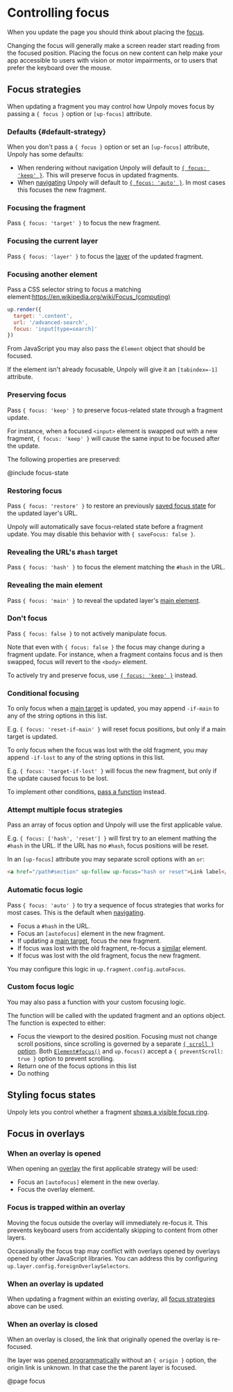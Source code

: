 Controlling focus
=================

When you update the page you should think about placing the [focus](https://en.wikipedia.org/wiki/Focus_(computing)).

Changing the focus will generally make a screen reader start reading from the focused position. Placing the focus on new content can help make your app accessible to users with vision or motor impairments, or to users that prefer the keyboard over the mouse.


Focus strategies
----------------

When updating a fragment you may control how Unpoly moves focus by passing
a `{ focus }` option or `[up-focus]` attribute.

### Defaults {#default-strategy}

When you don't pass a `{ focus }` option or set an `[up-focus]` attribute, Unpoly has some defaults:

- When rendering without navigation Unpoly will default to [`{ focus: 'keep' }`](#preserving-focus). This will preserve focus in updated fragments. 
- When [navigating](/navigation) Unpoly will default to [`{ focus: 'auto' }`](#automatic-focus-logic). In most cases this focuses the new fragment.

### Focusing the fragment

Pass `{ focus: 'target' }` to focus the new fragment.

### Focusing the current layer

Pass `{ focus: 'layer' }` to focus the [layer](/up.layer) of the updated fragment.

### Focusing another element

Pass a CSS selector string to focus a matching element:https://en.wikipedia.org/wiki/Focus_(computing)

```js
up.render({
  target: '.content',
  url: '/advanced-search',
  focus: 'input[type=search]'
})
```

From JavaScript you may also pass the `Element` object that should be focused.

If the element isn't already focusable, Unpoly will give it an `[tabindex=-1]` attribute.

### Preserving focus

Pass `{ focus: 'keep' }` to preserve focus-related state through a fragment update.

For instance, when a focused `<input>` element is swapped out with a new fragment,
`{ focus: 'keep' }` will cause the same input to be focused after the update.  

The following properties are preserved:

@include focus-state

### Restoring focus

Pass `{ focus: 'restore' }` to restore an previously [saved focus state](/up.viewport.saveFocus)
for the updated layer's URL.

Unpoly will automatically save focus-related state before a fragment update.
You may disable this behavior with `{ saveFocus: false }`.

### Revealing the URL's `#hash` target

Pass `{ focus: 'hash' }` to focus the element matching the `#hash` in the URL.

### Revealing the main element

Pass `{ focus: 'main' }` to reveal the updated layer's [main element](/up-main).

### Don't focus

Pass `{ focus: false }` to not actively manipulate focus.

Note that even with `{ focus: false }` the focus may change during a fragment update. For instance, when a fragment contains focus and is then swapped, focus will revert to the `<body>` element.

To actively try and preserve focus, use [`{ focus: 'keep' }`](#preserving-focus) instead.

### Conditional focusing

To only focus when a [main target](/up-main) is updated,
you may append `-if-main` to any of the string options in this list.

E.g. `{ focus: 'reset-if-main' }` will reset focus positions, but only if a main target is updated.

To only focus when the focus was lost with the old fragment,
you may append `-if-lost` to any of the string options in this list.

E.g. `{ focus: 'target-if-lost' }` will focus the new fragment, but only if the update caused focus
to be lost.

To implement other conditions, [pass a function](#custom-focus-logic) instead.

### Attempt multiple focus strategies

Pass an array of focus option and Unpoly will use the first applicable value.

E.g. `{ focus: ['hash', 'reset'] }` will first try to an element mathing the `#hash` in the URL.
If the URL has no `#hash`, focus positions will be reset.

In an `[up-focus]` attribute you may separate scroll options with an `or`:

```html
<a href="/path#section" up-follow up-focus="hash or reset">Link label</a> 
```

### Automatic focus logic

Pass `{ focus: 'auto' }` to try a sequence of focus strategies that works for most cases.
This is the default when [navigating](/navigation).

- Focus a `#hash` in the URL.
- Focus an `[autofocus]` element in the new fragment.
- If updating a [main target](/up-main), focus the new fragment.
- If focus was lost with the old fragment, re-focus a [similar](/target-derivation) element.
- If focus was lost with the old fragment, focus the new fragment.

You may configure this logic in `up.fragment.config.autoFocus`.

### Custom focus logic

You may also pass a function with your custom focusing logic.

The function will be called with the updated fragment and an options object.
The function is expected to either:

- Focus the viewport to the desired position. Focusing must not change
  scroll positions, since scrolling is governed by a separate [`{ scroll }` option](/scrolling).
  Both [`Element#focus()`](https://developer.mozilla.org/en-US/docs/Web/API/HTMLElement/focus) and `up.focus()`
  accept a `{ preventScroll: true }` option to prevent scrolling.
- Return one of the focus options in this list
- Do nothing


Styling focus states
--------------------

Unpoly lets you control whether a fragment [shows a visible focus ring](/focus-visibility).


Focus in overlays
-----------------

### When an overlay is opened

When opening an [overlay](/up.layer) the first applicable strategy will be used:

- Focus an `[autofocus]` element in the new overlay.
- Focus the overlay element.


### Focus is trapped within an overlay

Moving the focus outside the overlay will immediately re-focus it. This prevents keyboard users from accidentally skipping to content from other layers.

Occasionally the focus trap may conflict with overlays opened by overlays opened by other JavaScript libraries. You can address this by configuring `up.layer.config.foreignOverlaySelectors`.


### When an overlay is updated

When updating a fragment within an existing overlay, all [focus strategies](#focus-strategies) above can be used. 


### When an overlay is closed

When an overlay is closed, the link that originally opened the overlay is re-focused.

Ihe layer was [opened programmatically](/up.layer.open) without an `{ origin }` option, the origin link is unknown. In that case the the parent layer is focused.


@page focus
